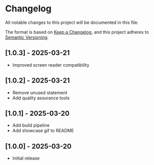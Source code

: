 # Changelog

All notable changes to this project will be documented in this file.

The format is based on [Keep a Changelog](https://keepachangelog.com/en/1.1.0/),
and this project adheres to [Semantic Versioning](https://semver.org/spec/v2.0.0.html).

## [1.0.3] - 2025-03-21

- Improved screen reader compatibility

## [1.0.2] - 2025-03-21

- Remove unused statement
- Add quality assurance tools

## [1.0.1] - 2025-03-20

- Add build pipeline
- Add showcase gif to README

## [1.0.0] - 2025-03-20

- Initial release
